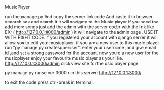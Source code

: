 MusicPlayer

run the manage.py 
And copy the server link code 
And paste it in browser secarch box and search it 
it will navigate to the Music player 
if you need too add more songs just add the admin with the server coder with the link like EX: ( http://127.0.0.1:8000/admin )  it will navigate to the admin page . USE IT WITH RIGHT CODE.
if you registered your account with django server it will allow you to edit your musicplayer. 
if you are a new user to this music player run "py manage.py createsuperuser".
enter your username ,and give email id ,and set a strong password  for the account.
now youre a new user for the musicplayer enjoy your favourite music player as your like.
http://127.0.0.1:3000/admin
click view site fo rthe usic player page.

py manage.py runserver 3000
run this server: http://127.0.0.1:3000/

to exit the code press ctrl-break in terminal.

